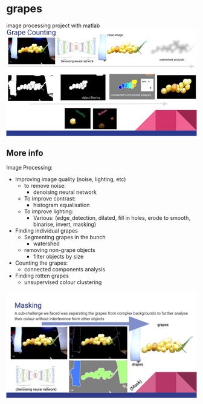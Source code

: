 # grapes
image processing project with matlab
![](counting_grapes.jpg)

## More info
Image Processing: 

* Improving image quality (noise, lighting, etc)
	- to remove noise:
		- denoising neural network 
	- To improve contrast:
		- histogram equalisation
	- To improve lighting:
		- Various: (edge_detection, dilated, fill in holes, erode to smooth, binarise, invert, masking) 
* Finding individual grapes 
	- Segmenting grapes in the bunch
		- watershed
	- removing non-grape objects
		- filter objects by size 
* Counting the grapes:
	- connected components analysis
* Finding rotten grapes
	- unsupervised colour clustering
	
![](masking_grapes.jpg)
